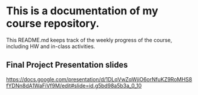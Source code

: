 # This is a documentation of my course repository.

This README.md keeps track of the weekly progress of the course, including HW and in-class activities.

## Final Project Presentation slides
https://docs.google.com/presentation/d/1DLqVwZqWjiO6orNfuKZ9RoMHS8fYDNn8dA1WaFiVf9M/edit#slide=id.g5bd98a5b3a_0_10
